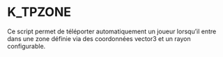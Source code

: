 # K_TPZONE
Ce script permet de téléporter automatiquement un joueur lorsqu’il entre dans une zone définie via des coordonnées vector3 et un rayon configurable.
